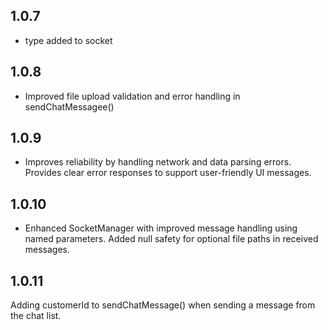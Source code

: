 ## 1.0.7

* type added to socket

## 1.0.8
* Improved file upload validation and error handling in sendChatMessagee()

## 1.0.9
* Improves reliability by handling network and data parsing errors.
Provides clear error responses to support user-friendly UI messages.

## 1.0.10
* Enhanced SocketManager with improved message handling using named parameters. Added null safety for optional file paths in received messages.

## 1.0.11

Adding customerId to sendChatMessage() when sending a message from the chat list.
